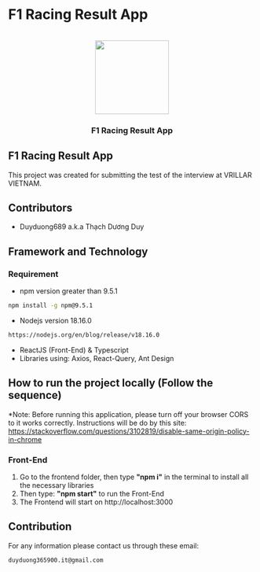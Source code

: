 # F1 Racing Result App
<!-- PROJECT LOGO -->
<br />
<div align="center">
  <img width='150px' src="https://1000logos.net/wp-content/uploads/2021/06/F1-logo.png">
</div>
<h3 align="center">F1 Racing Result App</h3>
</div>


## F1 Racing Result App

This project was created for submitting the test of the interview at VRILLAR VIETNAM.

## Contributors
- Duyduong689 a.k.a Thạch Dương Duy

## Framework and Technology
### Requirement
- npm version greater than 9.5.1
```sh
npm install -g npm@9.5.1
```
- Nodejs version 18.16.0
```sh
https://nodejs.org/en/blog/release/v18.16.0
```
- ReactJS (Front-End) & Typescript
- Libraries using: Axios, React-Query, Ant Design
## How to run the project locally (Follow the sequence)
*Note: Before running this application, please turn off your browser CORS to it works correctly. 
Instructions will be do by this site: https://stackoverflow.com/questions/3102819/disable-same-origin-policy-in-chrome
### Front-End 
1. Go to the frontend folder, then type **"npm i"** in the terminal to install all the necessary libraries
2. Then type: **"npm start"** to run the Front-End
3. The Frontend will start on http://localhost:3000

## Contribution
For any information please contact us through these email: 
```sh
duyduong365900.it@gmail.com
```
